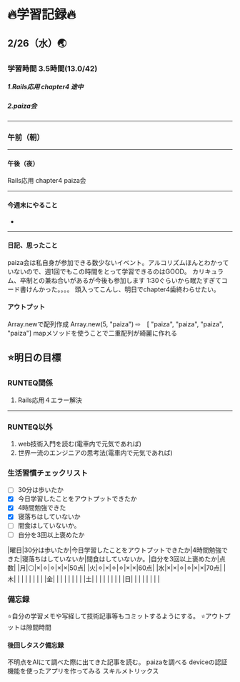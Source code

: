 # 🔥学習記録🔥
## 2/26（水）🌏
### 学習時間  3.5時間(13.0/42)
##### 1.Rails応用 chapter4 途中
##### 2.paiza会

***
### 午前（朝）
***
#### 午後（夜）
Rails応用 chapter4
paiza会
***
#### 今週末にやること
-
***
#### 日記、思ったこと
paiza会は私自身が参加できる数少ないイベント。アルコリズムほんとわかっていないので、週1回でもこの時間をとって学習できるのはGOOD。
カリキュラム、卒制との兼ね合いがあるが今後も参加します
1:30ぐらいから眠たすぎてコード書けんかった。。。。
頭入ってこんし、明日でchapter4歯終わらせたい。


#### アウトプット
Array.newで配列作成
Array.new(5,  "paiza") ⇨　[ "paiza", "paiza", "paiza", "paiza"]
mapメソッドを使うことで二重配列が綺麗に作れる

## ⭐️明日の目標
### RUNTEQ関係
1. Rails応用４エラー解決
***
### RUNTEQ以外
1. web技術入門を読む(電車内で元気であれば)
2. 世界一流のエンジニアの思考法(電車内で元気であれば)


### 生活習慣チェックリスト
- [ ] 30分は歩いたか
- [x] 今日学習したことをアウトプットできたか
- [x] 4時間勉強できた
- [x] 寝落ちはしていないか
- [ ] 間食はしていないか。
- [ ] 自分を3回以上褒めたか

|曜日|30分は歩いたか|今日学習したことをアウトプットできたか|4時間勉強できた|寝落ちはしていないか|間食はしていないか。|自分を3回以上褒めたか|点数|
|月|⚪|×|⚪︎|⚪︎|×|×|50点|
|火|⚪︎|×|⚪︎|⚪︎|×|×|60点|
|水|×|×|⚪︎|⚪︎|×|×|70点|
|木| | | | | | | |
|金| | | | | | | |
|土| | | | | | | |
|日| | | | | | | |


### 備忘録
⭐️自分の学習メモや写経して技術記事等もコミットするようにする。
⭐️アウトプットは隙間時間

#### 後回しタスク備忘録
不明点をAIにて調べた際に出てきた記事を読む。
paizaを調べる
deviceの認証機能を使ったアプリを作ってみる
スキルメトリックス

